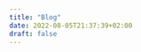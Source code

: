 ```yaml
---
title: "Blog"
date: 2022-08-05T21:37:39+02:00
draft: false
---
```


<script src="https://cyberdefenders.org/p/nathan.out/badge"></script>
